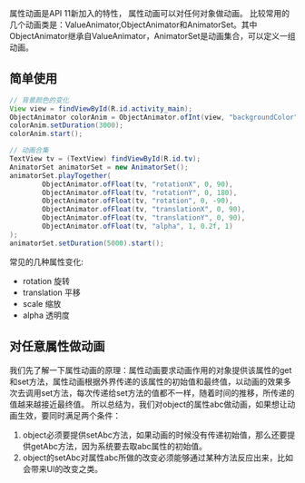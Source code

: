 属性动画是API 11新加入的特性， 属性动画可以对任何对象做动画。
比较常用的几个动画类是：ValueAnimator,ObjectAnimator和AnimatorSet。其中ObjectAnimator继承自ValueAnimator，AnimatorSet是动画集合，可以定义一组动画。

## 简单使用
```Java
// 背景颜色的变化
View view = findViewById(R.id.activity_main);
ObjectAnimator colorAnim = ObjectAnimator.ofInt(view, "backgroundColor", 0XFFFF8080, 0xff8080ff);
colorAnim.setDuration(3000);
colorAnim.start();
```
```Java
// 动画合集
TextView tv = (TextView) findViewById(R.id.tv);
AnimatorSet animatorSet = new AnimatorSet();
animatorSet.playTogether(
        ObjectAnimator.ofFloat(tv, "rotationX", 0, 90),
        ObjectAnimator.ofFloat(tv, "rotationY", 0, 180),
        ObjectAnimator.ofFloat(tv, "rotation", 0, -90),
        ObjectAnimator.ofFloat(tv, "translationX", 0, 90),
        ObjectAnimator.ofFloat(tv, "translationY", 0, 90),
        ObjectAnimator.ofFloat(tv, "alpha", 1, 0.2f, 1)
);
animatorSet.setDuration(5000).start();
```
常见的几种属性变化:
* rotation 旋转
* translation 平移
* scale 缩放
* alpha 透明度

## 对任意属性做动画
我们先了解一下属性动画的原理：属性动画要求动画作用的对象提供该属性的get和set方法，属性动画根据外界传递的该属性的初始值和最终值，以动画的效果多次去调用set方法，每次传递给set方法的值都不一样，随着时间的推移，所传递的值越来越接近最终值。
所以总结为，我们对object的属性abc做动画，如果想让动画生效，要同时满足两个条件：
1. object必须要提供setAbc方法，如果动画的时候没有传递初始值，那么还要提供getAbc方法，因为系统要去取abc属性的初始值。
2. object的setAbc对属性abc所做的改变必须能够通过某种方法反应出来，比如会带来UI的改变之类。
